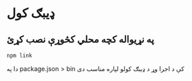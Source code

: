 # ډیبګ کول

## په نړیواله کچه محلي کڅوړې نصب کړئ

`npm link`

دا په package.json > bin کې د اجرا وړ د ډیبګ کولو لپاره مناسب دی
